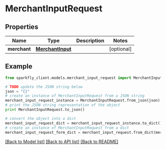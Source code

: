 # MerchantInputRequest


## Properties
Name | Type | Description | Notes
------------ | ------------- | ------------- | -------------
**merchant** | [**MerchantInput**](MerchantInput.md) |  | [optional] 

## Example

```python
from sparkfly_client.models.merchant_input_request import MerchantInputRequest

# TODO update the JSON string below
json = "{}"
# create an instance of MerchantInputRequest from a JSON string
merchant_input_request_instance = MerchantInputRequest.from_json(json)
# print the JSON string representation of the object
print MerchantInputRequest.to_json()

# convert the object into a dict
merchant_input_request_dict = merchant_input_request_instance.to_dict()
# create an instance of MerchantInputRequest from a dict
merchant_input_request_form_dict = merchant_input_request.from_dict(merchant_input_request_dict)
```
[[Back to Model list]](../README.md#documentation-for-models) [[Back to API list]](../README.md#documentation-for-api-endpoints) [[Back to README]](../README.md)


